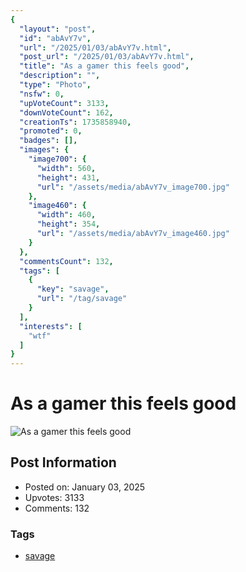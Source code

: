 ```yaml
---
{
  "layout": "post",
  "id": "abAvY7v",
  "url": "/2025/01/03/abAvY7v.html",
  "post_url": "/2025/01/03/abAvY7v.html",
  "title": "As a gamer this feels good",
  "description": "",
  "type": "Photo",
  "nsfw": 0,
  "upVoteCount": 3133,
  "downVoteCount": 162,
  "creationTs": 1735858940,
  "promoted": 0,
  "badges": [],
  "images": {
    "image700": {
      "width": 560,
      "height": 431,
      "url": "/assets/media/abAvY7v_image700.jpg"
    },
    "image460": {
      "width": 460,
      "height": 354,
      "url": "/assets/media/abAvY7v_image460.jpg"
    }
  },
  "commentsCount": 132,
  "tags": [
    {
      "key": "savage",
      "url": "/tag/savage"
    }
  ],
  "interests": [
    "wtf"
  ]
}
---
```


# As a gamer this feels good

![As a gamer this feels good](/assets/media/abAvY7v_image700.jpg)

## Post Information

- Posted on: January 03, 2025
- Upvotes: 3133
- Comments: 132

### Tags

- [savage](/tag/savage)

